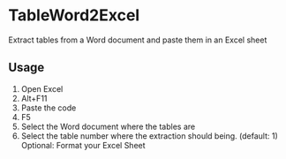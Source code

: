 # TableWord2Excel
Extract tables from a Word document and paste them in an Excel sheet

## Usage
1. Open Excel
2. Alt+F11
3. Paste the code
4. F5
5. Select the Word document where the tables are
6. Select the table number where the extraction should being. (default: 1)
Optional: Format your Excel Sheet
